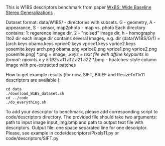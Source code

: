 This is W1BS descriptors benchmark from paper [WxBS: Wide Baseline Stereo Generalizations](https://arxiv.org/abs/1504.06603) .

Dataset format:
    data/W1BS/ - directories with subsets. G - geometry, A - appearance, S - sensor, map2photo - map vs. photo
    Each directory contains: 1: regerence image dir, 2 - "noised" image dir, h - homography 1to2 dir
    each image dir contains several images, e.g. dir (data/W1BS/G/1) = 
    [arch.keys  obama.keys  vprice0.keys  vprice1.keys  vprice2.keys  yosemite.keys
    arch.png   obama.png   vprice0.png   vprice1.png   vprice2.png   yosemite.png]
    *.png = image, *.keys = text file with affine keypoints in format: 
        npoints
        x y 5.192*s a11 a12 a21 a22
    *.bmp - hpatches-style column image with pre-extracted patches
    

How to get example results (for now, SIFT, BRIEF and ResizeTo11x11 descriptors are available ): 

    cd data
    ./download_W1BS_dataset.sh
    cd ../code
    ./do_everything.sh

To add your descriptor to benchmark, please add corresponding script to code/descriptors directory.
The provided file should take two arguments: path to input image input_img.bmp and path to output text file with descriptors. 
Output file: one space separated line for one descriptor. Please, see example in code/descriptors/Pixels11.py or code/descriptors/SIFT.py